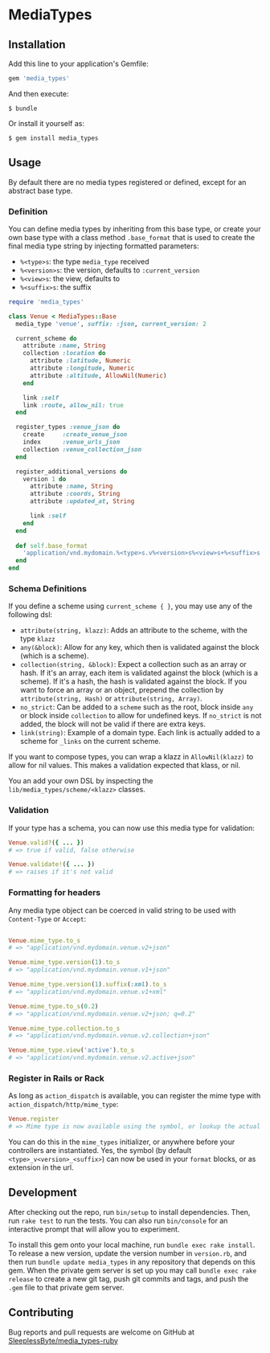 # MediaTypes

## Installation

Add this line to your application's Gemfile:

```ruby
gem 'media_types'
```

And then execute:

    $ bundle

Or install it yourself as:

    $ gem install media_types

## Usage

By default there are no media types registered or defined, except for an abstract base type.

### Definition
You can define media types by inheriting from this base type, or create your own base type with a class method
`.base_format` that is used to create the final media type string by injecting formatted parameters:

- `%<type>s`: the type `media_type` received
- `%<version>s`: the version, defaults to `:current_version`
- `%<view>s`: the view, defaults to <empty>
- `%<suffix>s`: the suffix

```Ruby
require 'media_types'

class Venue < MediaTypes::Base
  media_type 'venue', suffix: :json, current_version: 2

  current_scheme do
    attribute :name, String
    collection :location do
      attribute :latitude, Numeric
      attribute :longitude, Numeric
      attribute :altitude, AllowNil(Numeric)
    end

    link :self
    link :route, allow_nil: true
  end

  register_types :venue_json do
    create     :create_venue_json
    index      :venue_urls_json
    collection :venue_collection_json
  end

  register_additional_versions do
    version 1 do
      attribute :name, String
      attribute :coords, String
      attribute :updated_at, String

      link :self
    end
  end
  
  def self.base_format
    'application/vnd.mydomain.%<type>s.v%<version>s%<view>s+%<suffix>s'
  end
end
```

### Schema Definitions

If you define a scheme using `current_scheme { }`, you may use any of the following dsl:

- `attribute(string, klazz)`: Adds an attribute to the scheme, with the type `klazz`
- `any(&block)`: Allow for any key, which then is validated against the block (which is a scheme).
- `collection(string, &block)`: Expect a collection such as an array or hash. If it's an array, each item is validated
against the block (which is a scheme). If it's a hash, the hash is validated against the block. If you want to force an
array or an object, prepend the collection by `attribute(string, Hash)` or `attribute(string, Array)`.
- `no_strict`: Can be added to a `scheme` such as the root, block inside `any` or block inside `collection` to allow for
undefined keys. If `no_strict` is not added, the block will not be valid if there are extra keys.
- `link(string)`: Example of a domain type. Each link is actually added to a scheme for `_links` on the current scheme.

If you want to compose types, you can wrap a klazz in `AllowNil(klazz)` to allow for nil values. This makes a validation
expected that klass, or nil.

You an add your own DSL by inspecting the `lib/media_types/scheme/<klazz>` classes.

### Validation
If your type has a schema, you can now use this media type for validation:

```Ruby
Venue.valid?({ ... })
# => true if valid, false otherwise

Venue.validate!({ ... })
# => raises if it's not valid
```

### Formatting for headers
Any media type object can be coerced in valid string to be used with `Content-Type` or `Accept`:

```Ruby

Venue.mime_type.to_s
# => "application/vnd.mydomain.venue.v2+json"

Venue.mime_type.version(1).to_s
# => "application/vnd.mydomain.venue.v1+json"

Venue.mime_type.version(1).suffix(:xml).to_s
# => "application/vnd.mydomain.venue.v1+xml"

Venue.mime_type.to_s(0.2)
# => "application/vnd.mydomain.venue.v2+json; q=0.2"

Venue.mime_type.collection.to_s
# => "application/vnd.mydomain.venue.v2.collection+json"

Venue.mime_type.view('active').to_s
# => "application/vnd.mydomain.venue.v2.active+json"
```

### Register in Rails or Rack
As long as `action_dispatch` is available, you can register the mime type with `action_dispatch/http/mime_type`:
```Ruby
Venue.register
# => Mime type is now available using the symbol, or lookup the actual mimetype
```

You can do this in the `mime_types` initializer, or anywhere before your controllers are instantiated. Yes, the symbol
(by default `<type>_v<version>_<suffix>`) can now be used in your `format` blocks, or as extension in the url.

## Development

After checking out the repo, run `bin/setup` to install dependencies. Then, run `rake test` to run the tests. You can
also run `bin/console` for an interactive prompt that will allow you to experiment.

To install this gem onto your local machine, run `bundle exec rake install`. To release a new version, update the
version number in `version.rb`, and then run `bundle update media_types` in any repository that depends on
this gem. When the private gem server is set up you may call `bundle exec rake release` to create a new git tag, push 
git commits and tags, and push the `.gem` file to that private gem server.

## Contributing

Bug reports and pull requests are welcome on GitHub at [SleeplessByte/media_types-ruby](https://github.com/SleeplessByte/media_types-ruby)

